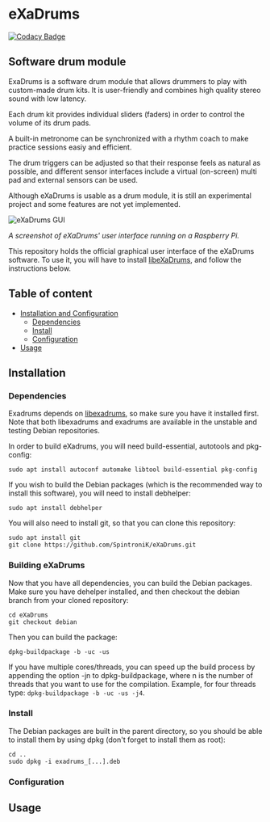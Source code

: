 # eXaDrums

[![Codacy Badge](https://api.codacy.com/project/badge/Grade/4a7bcd60718d460ab1597bcc7feb3b9b)](https://www.codacy.com/app/SpintroniK/eXaDrums?utm_source=github.com&amp;utm_medium=referral&amp;utm_content=SpintroniK/eXaDrums&amp;utm_campaign=Badge_Grade)

## Software drum module

ExaDrums is a software drum module that allows drummers to play with custom-made drum kits.
It is user-friendly and combines high quality stereo sound with low latency.

Each drum kit provides individual sliders (faders) in order to control the volume of its drum pads.

A built-in metronome can be synchronized with a rhythm coach to make practice sessions easiy and efficient.

The drum triggers can be adjusted so that their response feels as natural as possible, and different sensor interfaces include a virtual (on-screen) multi pad and external sensors can be used.

Although eXaDrums is usable as a drum module, it is still an experimental project and some features are not yet implemented.

  ![eXaDrums GUI](https://cdn.hackaday.io/images/3984431527888931486.png)
  
*A screenshot of eXaDrums' user interface running on a Raspberry Pi.*

This repository holds the official graphical user interface of the eXaDrums software.
To use it, you will have to install [libeXaDrums](https://github.com/SpintroniK/libeXaDrums), and follow the instructions below.

## Table of content

- [Installation and Configuration](#installation)
  - [Dependencies](#dependencies)
  - [Install](#install)
  - [Configuration](#configuration)
- [Usage](#usage)

## Installation

### Dependencies

Exadrums depends on [libexadrums](https://github.com/SpintroniK/libeXaDrums), so make sure you have it installed first. Note that both libexadrums and exadrums are available in the unstable and testing Debian repositories.

In order to build eXadrums, you will need build-essential, autotools and pkg-config:

```shell
sudo apt install autoconf automake libtool build-essential pkg-config
```

If you wish to build the Debian packages (which is the recommended way to install
this software), you will need to install debhelper:

```shell
sudo apt install debhelper
```

You will also need to install git, so that you can clone this repository:

```shell
sudo apt install git
git clone https://github.com/SpintroniK/eXaDrums.git
```

### Building eXaDrums

Now that you have all dependencies, you can build the Debian packages.
Make sure you have dehelper installed, and then checkout the debian branch
from your cloned repository:

```shell
cd eXaDrums
git checkout debian
```

Then you can build the package:

```shell
dpkg-buildpackage -b -uc -us
```

If you have multiple cores/threads, you can speed up the build process by appending the option -jn to dpkg-buildpackage, where n is the number of threads that you want to use for the compilation.
Example, for four threads type: `dpkg-buildpackage -b -uc -us -j4`.

### Install

The Debian packages are built in the parent directory, so you should be able to install them by using dpkg (don't forget to install them as root):

```shell
cd ..
sudo dpkg -i exadrums_[...].deb
```

### Configuration

## Usage
